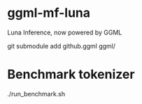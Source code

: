 # ggml-mf-luna
Luna Inference, now powered by GGML

git submodule add github.ggml ggml/

# Benchmark tokenizer
./run_benchmark.sh